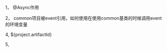 1， @Async作用

2， common项目被event引用，如何使用在使用common基类的时候调用event的环境变量



4, ${project.artifactId}

5, <scope>

